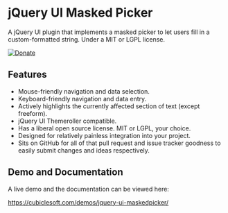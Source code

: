 jQuery UI Masked Picker
=======================

A jQuery UI plugin that implements a masked picker to let users fill in a custom-formatted string.  Under a MIT or LGPL license.

[![Donate](https://cubiclesoft.com/res/donate-shield.png)](https://cubiclesoft.com/donate/)

Features
--------

* Mouse-friendly navigation and data selection.
* Keyboard-friendly navigation and data entry.
* Actively highlights the currently affected section of text (except freeform).
* jQuery UI Themeroller compatible.
* Has a liberal open source license.  MIT or LGPL, your choice.
* Designed for relatively painless integration into your project.
* Sits on GitHub for all of that pull request and issue tracker goodness to easily submit changes and ideas respectively.

Demo and Documentation
----------------------

A live demo and the documentation can be viewed here:

https://cubiclesoft.com/demos/jquery-ui-maskedpicker/
